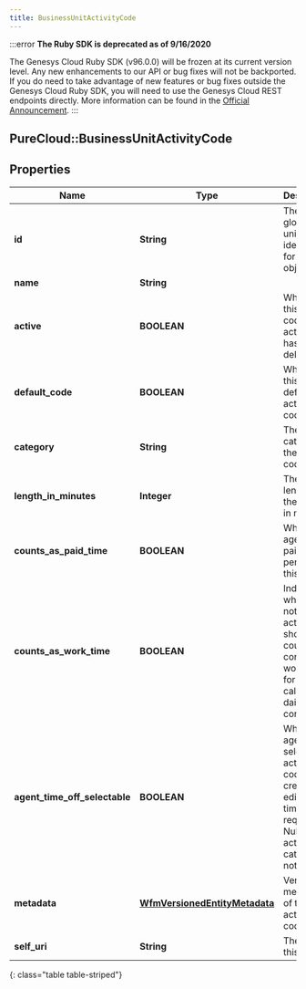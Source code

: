 ```yaml
---
title: BusinessUnitActivityCode
---
```


:::error
**The Ruby SDK is deprecated as of 9/16/2020**

The Genesys Cloud Ruby SDK (v96.0.0) will be frozen at its current version level. Any new enhancements to our API or bug fixes will not be backported. If you do need to take advantage of new features or bug fixes outside the Genesys Cloud Ruby SDK, you will need to use the Genesys Cloud REST endpoints directly. More information can be found in the [Official Announcement](https://developer.mypurecloud.com/forum/t/announcement-genesys-cloud-ruby-sdk-end-of-life/8850).
:::


## PureCloud::BusinessUnitActivityCode

## Properties

|Name | Type | Description | Notes|
|------------ | ------------- | ------------- | -------------|
| **id** | **String** | The globally unique identifier for the object. | [optional] |
| **name** | **String** |  | [optional] |
| **active** | **BOOLEAN** | Whether this activity code is active or has been deleted | [optional] |
| **default_code** | **BOOLEAN** | Whether this is a default activity code | [optional] |
| **category** | **String** | The category of the activity code | [optional] |
| **length_in_minutes** | **Integer** | The default length of the activity in minutes | [optional] |
| **counts_as_paid_time** | **BOOLEAN** | Whether an agent is paid while performing this activity | [optional] |
| **counts_as_work_time** | **BOOLEAN** | Indicates whether or not the activity should be counted as contiguous work time for calculating daily constraints | [optional] |
| **agent_time_off_selectable** | **BOOLEAN** | Whether an agent can select this activity code when creating or editing a time off request. Null if the activity&#39;s category is not time off. | [optional] |
| **metadata** | [**WfmVersionedEntityMetadata**](WfmVersionedEntityMetadata.html) | Version metadata of this activity code | [optional] |
| **self_uri** | **String** | The URI for this object | [optional] |
{: class="table table-striped"}


